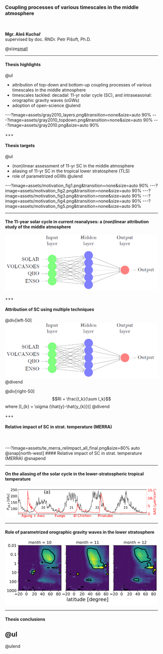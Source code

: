 
### Coupling processes of various timescales in the middle atmosphere
<br><br>
**Mgr. Aleš Kuchař** 
<br>supervised by doc. RNDr. Petr Pišoft, Ph.D.

@size[small](2018-09-17)


---
#### Thesis highlights
@ul
- attribution of top-down and bottom-up coupling processes of various timescales in the middle atmosphere
- timescales tackled: decadal: 11-yr solar cycle (SC),  and intraseasonal: orographic gravity waves (oGWs)
- adoption of open-science
@ulend


---?image=assets/gray2010_layers.png&transition=none&size=auto 90%
---?image=assets/gray2010_topdown.png&transition=none&size=auto 90%
---?image=assets/gray2010.png&size=auto 90%

+++
#### Thesis targets
@ul
- (non)linear assessment of 11-yr SC in the middle atmosphere
- aliasing of 11-yr SC in the tropical lower stratosphere (TLS)
- role of parametrized oGWs 
@ulend


---?image=assets/motivation_fig1.png&transition=none&size=auto 90%
---?image=assets/motivation_fig2.png&transition=none&size=auto 90%
---?image=assets/motivation_fig3.png&transition=none&size=auto 90%
---?image=assets/motivation_fig4.png&transition=none&size=auto 90%
---?image=assets/motivation_fig5.png&transition=none&size=auto 90%

---
#### The 11-year solar cycle in current reanalyses: a (non)linear attribution study of the middle atmosphere
![ACP cover](assets/nnet_fig.png)

+++
#### Attribution of SC using multiple techniques
@div[left-50]
<br>
![ACP cover](assets/nnet_fig.png)
@divend

@div[right-50]
<br>
$$RI = \frac{I_k}{\sum I_k}$$ 
where \[I_{k} = \sigma (\hat{y}-\hat{y_{k}})\]
@divend

+++
#### Relative impact of SC in strat. temperature (MERRA)
<br>
<br>
---?image=assets/te_merra_relimpact_all_final.png&size=80% auto
@snap[north-west]
#### Relative impact of SC in strat. temperature (MERRA)
@snapend


---
#### On the aliasing of the solar cycle in the lower-stratospheric tropical temperature
![JGR cover](assets/aliasing.png)

---
#### Role of parametrized orographic gravity waves in the lower stratosphere
![No cover](assets/motivation_fig.png)

---
#### Thesis conclusions

@ul
-
@ulend




